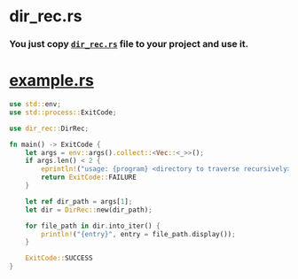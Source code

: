 # dir_rec.rs

### You just copy [`dir_rec.rs`](https://github.com/rakivo/dir_rec.rs/blob/master/dir_rec.rs) file to your project and use it.

# [example.rs](https://github.com/rakivo/dir_rec.rs/blob/master/example.rs)
```rs
use std::env;
use std::process::ExitCode;

use dir_rec::DirRec; 

fn main() -> ExitCode {
    let args = env::args().collect::<Vec::<_>>();
    if args.len() < 2 {
        eprintln!("usage: {program} <directory to traverse recursively>", program = args[0]);
        return ExitCode::FAILURE
    }

    let ref dir_path = args[1];
    let dir = DirRec::new(dir_path);

    for file_path in dir.into_iter() {
        println!("{entry}", entry = file_path.display());
    }

    ExitCode::SUCCESS
}
```
